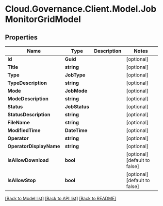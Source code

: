 # Cloud.Governance.Client.Model.JobMonitorGridModel
## Properties

Name | Type | Description | Notes
------------ | ------------- | ------------- | -------------
**Id** | **Guid** |  | [optional] 
**Title** | **string** |  | [optional] 
**Type** | **JobType** |  | [optional] 
**TypeDescription** | **string** |  | [optional] 
**Mode** | **JobMode** |  | [optional] 
**ModeDescription** | **string** |  | [optional] 
**Status** | **JobStatus** |  | [optional] 
**StatusDescription** | **string** |  | [optional] 
**FileName** | **string** |  | [optional] 
**ModifiedTime** | **DateTime** |  | [optional] 
**Operator** | **string** |  | [optional] 
**OperatorDisplayName** | **string** |  | [optional] 
**IsAllowDownload** | **bool** |  | [optional] [default to false]
**IsAllowStop** | **bool** |  | [optional] [default to false]

[[Back to Model list]](../README.md#documentation-for-models) [[Back to API list]](../README.md#documentation-for-api-endpoints) [[Back to README]](../README.md)


